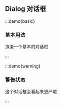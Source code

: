 ## Dialog 对话框

:::demo{basic}

### 基本用法

渲染一个基本的对话框

:::

:::demo{warning}

### 警告状态

这个对话框会看起来更严峻

:::


